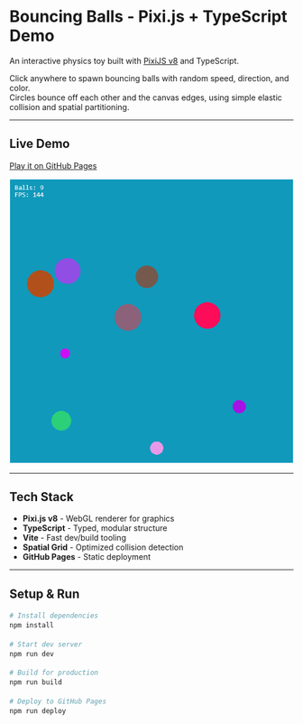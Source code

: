 # Bouncing Balls - Pixi.js + TypeScript Demo

An interactive physics toy built with [PixiJS v8](https://pixijs.com/) and TypeScript.

Click anywhere to spawn bouncing balls with random speed, direction, and color.  
Circles bounce off each other and the canvas edges, using simple elastic collision and spatial partitioning.

---

## Live Demo

[Play it on GitHub Pages](https://harrybridgen.github.io/BouncingBalls-Pixi-Demo/)

![demo preview](BouncingBallsDEMO.gif)

---

## Tech Stack

- **Pixi.js v8** - WebGL renderer for graphics
- **TypeScript** - Typed, modular structure
- **Vite** - Fast dev/build tooling
- **Spatial Grid** - Optimized collision detection
- **GitHub Pages** - Static deployment

---

## Setup & Run

```bash
# Install dependencies
npm install

# Start dev server
npm run dev

# Build for production
npm run build

# Deploy to GitHub Pages
npm run deploy
